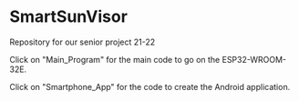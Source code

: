 # SmartSunVisor
Repository for our senior project 21-22

Click on "Main_Program" for the main code to go on the ESP32-WROOM-32E.

Click on "Smartphone_App" for the code to create the Android application.
